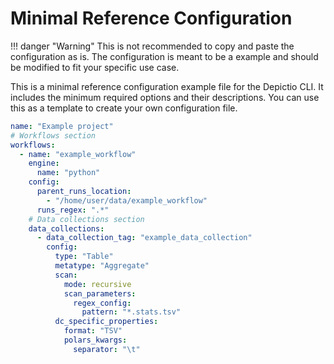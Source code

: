 # Minimal Reference Configuration

<!-- markdownlint-disable MD046 -->
!!! danger "Warning"
  This is not recommended to copy and paste the configuration as is. The configuration is meant to be a example and should be modified to fit your specific use case.
<!-- markdownlint-enable MD046 -->

This is a minimal reference configuration example file for the Depictio CLI. It includes the minimum required options and their descriptions. You can use this as a template to create your own configuration file.

```yaml
name: "Example project"
# Workflows section
workflows:
  - name: "example_workflow"
    engine:
      name: "python"
    config:
      parent_runs_location:
        - "/home/user/data/example_workflow"
      runs_regex: ".*"
    # Data collections section
    data_collections:
      - data_collection_tag: "example_data_collection"
        config:
          type: "Table"
          metatype: "Aggregate"
          scan:
            mode: recursive
            scan_parameters:
              regex_config:
                pattern: "*.stats.tsv"
          dc_specific_properties:
            format: "TSV"
            polars_kwargs:
              separator: "\t"
```

